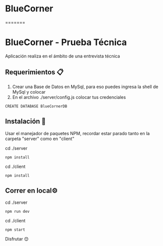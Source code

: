 
# BlueCorner

=======
# BlueCorner - Prueba Técnica
Aplicación realiza en el ámbito de una entrevista técnica

## Requerimientos 📋
1. Crear una Base de Datos en MySql, para eso puedes ingresa la shell de MySql y colocar
2. En el archivo ./server/config.js colocar tus credenciales
 ```
CREATE DATABASE BlueCornerDB
```

## Instalación 🔧
Usar el manejador de paquetes NPM, recordar estar parado tanto en la carpeta "server" como en "client"

cd ./server
```
npm install 
```
cd ./client
```
npm install 
```

## Correr en local⚙️
cd ./server
```
npm run dev 
```
cd ./client
```
npm start 
```

Disfrutar 😊

